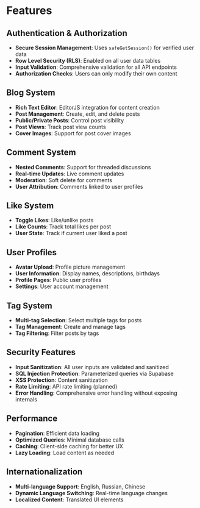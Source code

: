 # Features

## Authentication & Authorization

- **Secure Session Management**: Uses `safeGetSession()` for verified user data
- **Row Level Security (RLS)**: Enabled on all user data tables
- **Input Validation**: Comprehensive validation for all API endpoints
- **Authorization Checks**: Users can only modify their own content

## Blog System

- **Rich Text Editor**: EditorJS integration for content creation
- **Post Management**: Create, edit, and delete posts
- **Public/Private Posts**: Control post visibility
- **Post Views**: Track post view counts
- **Cover Images**: Support for post cover images

## Comment System

- **Nested Comments**: Support for threaded discussions
- **Real-time Updates**: Live comment updates
- **Moderation**: Soft delete for comments
- **User Attribution**: Comments linked to user profiles

## Like System

- **Toggle Likes**: Like/unlike posts
- **Like Counts**: Track total likes per post
- **User State**: Track if current user liked a post

## User Profiles

- **Avatar Upload**: Profile picture management
- **User Information**: Display names, descriptions, birthdays
- **Profile Pages**: Public user profiles
- **Settings**: User account management

## Tag System

- **Multi-tag Selection**: Select multiple tags for posts
- **Tag Management**: Create and manage tags
- **Tag Filtering**: Filter posts by tags

## Security Features

- **Input Sanitization**: All user inputs are validated and sanitized
- **SQL Injection Protection**: Parameterized queries via Supabase
- **XSS Protection**: Content sanitization
- **Rate Limiting**: API rate limiting (planned)
- **Error Handling**: Comprehensive error handling without exposing internals

## Performance

- **Pagination**: Efficient data loading
- **Optimized Queries**: Minimal database calls
- **Caching**: Client-side caching for better UX
- **Lazy Loading**: Load content as needed

## Internationalization

- **Multi-language Support**: English, Russian, Chinese
- **Dynamic Language Switching**: Real-time language changes
- **Localized Content**: Translated UI elements
